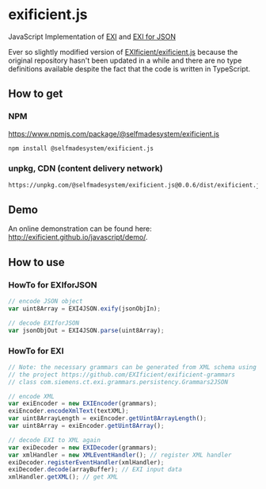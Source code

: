 # exificient.js

JavaScript Implementation of [EXI](https://www.w3.org/TR/exi/) and [EXI for JSON](https://www.w3.org/TR/exi-for-json/)

Ever so slightly modified version of [EXIficient/exificient.js](
https://github.com/EXIficient/exificient.js) because the original repository
hasn't been updated in a while and there are no type definitions available
despite the fact that the code is written in TypeScript.

## How to get

### NPM

<https://www.npmjs.com/package/@selfmadesystem/exificient.js>

```sh
npm install @selfmadesystem/exificient.js
```

### unpkg, CDN (content delivery network)

```sh
https://unpkg.com/@selfmadesystem/exificient.js@0.0.6/dist/exificient.js
```

## Demo

An online demonstration can be found here: <http://exificient.github.io/javascript/demo/>.

## How to use

### HowTo for EXIforJSON

```javascript
// encode JSON object
var uint8Array = EXI4JSON.exify(jsonObjIn);

// decode EXIforJSON
var jsonObjOut = EXI4JSON.parse(uint8Array);
```

### HowTo for EXI

```javascript
// Note: the necessary grammars can be generated from XML schema using
// the project https://github.com/EXIficient/exificient-grammars
// class com.siemens.ct.exi.grammars.persistency.Grammars2JSON 

// encode XML
var exiEncoder = new EXIEncoder(grammars);
exiEncoder.encodeXmlText(textXML);
var uint8ArrayLength = exiEncoder.getUint8ArrayLength();
var uint8Array = exiEncoder.getUint8Array();

// decode EXI to XML again
var exiDecoder = new EXIDecoder(grammars);
var xmlHandler = new XMLEventHandler(); // register XML handler
exiDecoder.registerEventHandler(xmlHandler);
exiDecoder.decode(arrayBuffer); // EXI input data
xmlHandler.getXML(); // get XML
```
